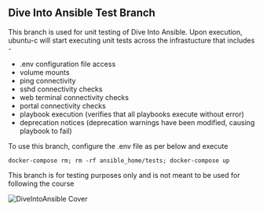 ## Dive Into Ansible Test Branch

This branch is used for unit testing of Dive Into Ansible.  Upon execution, ubuntu-c will start executing unit tests across the infrastucture that includes -

* .env configuration file access
* volume mounts
* ping connectivity
* sshd connectivity checks
* web terminal connectivity checks
* portal connectivity checks
* playbook execution (verifies that all playbooks execute without error)
* deprecation notices (deprecation warnings have been modified, causing playbook to fail)

To use this branch, configure the .env file as per below and execute

```
docker-compose rm; rm -rf ansible_home/tests; docker-compose up
```

This branch is for testing purposes only and is not meant to be used for following the course

![DiveIntoAnsible Cover](DiveIntoAnsible_Cover.png?raw=true "Dive Into Ansible")
